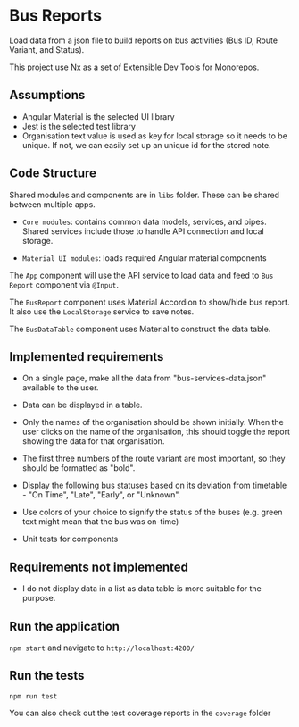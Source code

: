 # Bus Reports

Load data from a json file to build reports on bus activities (Bus ID, Route Variant, and Status).

This project use [Nx](https://nx.dev/angular) as a set of Extensible Dev Tools for Monorepos.

## Assumptions

- Angular Material is the selected UI library
- Jest is the selected test library
- Organisation text value is used as key for local storage so it needs to be unique. If not, we can easily set up an unique id for the stored note.

## Code Structure

Shared modules and components are in `libs` folder. These can be shared between multiple apps. 
- `Core modules`: contains common data models, services, and pipes. Shared services include those to handle API connection and local storage.

- `Material UI modules`: loads required Angular material components

The `App` component will use the API service to load data and feed to `Bus Report` component via `@Input`. 

The `BusReport` component uses Material Accordion to show/hide bus report. It also use the `LocalStorage` service to save notes.

The `BusDataTable` component uses Material to construct the data table. 

## Implemented requirements

- On a single page, make all the data from "bus-services-data.json" available to the user.

- Data can be displayed in a table.

- Only the names of the organisation should be shown initially. When the user clicks on the name of the organisation, this should toggle the report showing the data for that organisation.

- The first three numbers of the route variant are most important, so they should be formatted as "bold".

- Display the following bus statuses based on its deviation from timetable - "On Time", "Late", "Early", or "Unknown".

- Use colors of your choice to signify the status of the buses (e.g. green text might mean that the bus was on-time)

- Unit tests for components

## Requirements not implemented

- I do not display data in a list as data table is more suitable for the purpose.

## Run the application

`npm start` and navigate to `http://localhost:4200/`

## Run the tests

`npm run test`

You can also check out the test coverage reports in the `coverage` folder